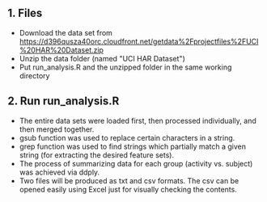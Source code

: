 ## 1. Files
- Download the data set from https://d396qusza40orc.cloudfront.net/getdata%2Fprojectfiles%2FUCI%20HAR%20Dataset.zip </br>
- Unzip the data folder (named "UCI HAR Dataset") </br>
- Put run_analysis.R and the unzipped folder in the same working directory </br>

## 2. Run run_analysis.R
- The entire data sets were loaded first, then processed individually, and then merged together.</br>
- gsub function was used to replace certain characters in a string. </br>
- grep function was used to find strings which partially match a given string (for extracting the desired feature sets). </br>
- The process of summarizing data for each group (activity vs. subject) was achieved via ddply.  </br>
- Two files will be produced as txt and csv formats. The csv can be opened easily using Excel just for visually checking the contents.</br>
